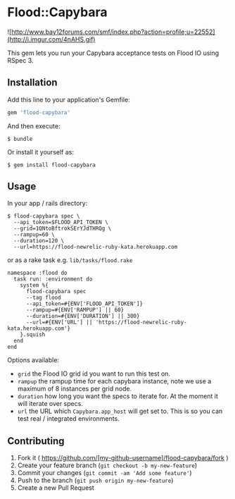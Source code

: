 # Flood::Capybara

![http://www.bay12forums.com/smf/index.php?action=profile;u=22552](http://i.imgur.com/4nAHS.gif)

This gem lets you run your Capybara acceptance tests on Flood IO using RSpec 3.

## Installation

Add this line to your application's Gemfile:

```ruby
gem 'flood-capybara'
```

And then execute:

    $ bundle

Or install it yourself as:

    $ gem install flood-capybara

## Usage

In your app / rails directory:

```
$ flood-capybara spec \
  --api_token=$FLOOD_API_TOKEN \
  --grid=1QNtoBftrokSErYJdTHRQg \
  --rampup=60 \
  --duration=120 \
  --url=https://flood-newrelic-ruby-kata.herokuapp.com
```

or as a rake task e.g. `lib/tasks/flood.rake`

```
namespace :flood do
  task run: :environment do
    system %{
      flood-capybara spec
      --tag flood
      --api_token=#{ENV['FLOOD_API_TOKEN']}
      --rampup=#{ENV['RAMPUP'] || 60}
      --duration=#{ENV['DURATION'] || 300}
      --url=#{ENV['URL'] || 'https://flood-newrelic-ruby-kata.herokuapp.com'}
    }.squish
  end
end
```

Options available:

- `grid` the Flood IO grid id you want to run this test on.
- `rampup` the rampup time for each capybara instance, note we use a maximum of 8 instances per grid node.
- `duration` how long you want the specs to iterate for. At the moment it will iterate over specs.
- `url` the URL which `Capybara.app_host` will get set to. This is so you can test real / integrated environments.

## Contributing

1. Fork it ( https://github.com/[my-github-username]/flood-capybara/fork )
2. Create your feature branch (`git checkout -b my-new-feature`)
3. Commit your changes (`git commit -am 'Add some feature'`)
4. Push to the branch (`git push origin my-new-feature`)
5. Create a new Pull Request
